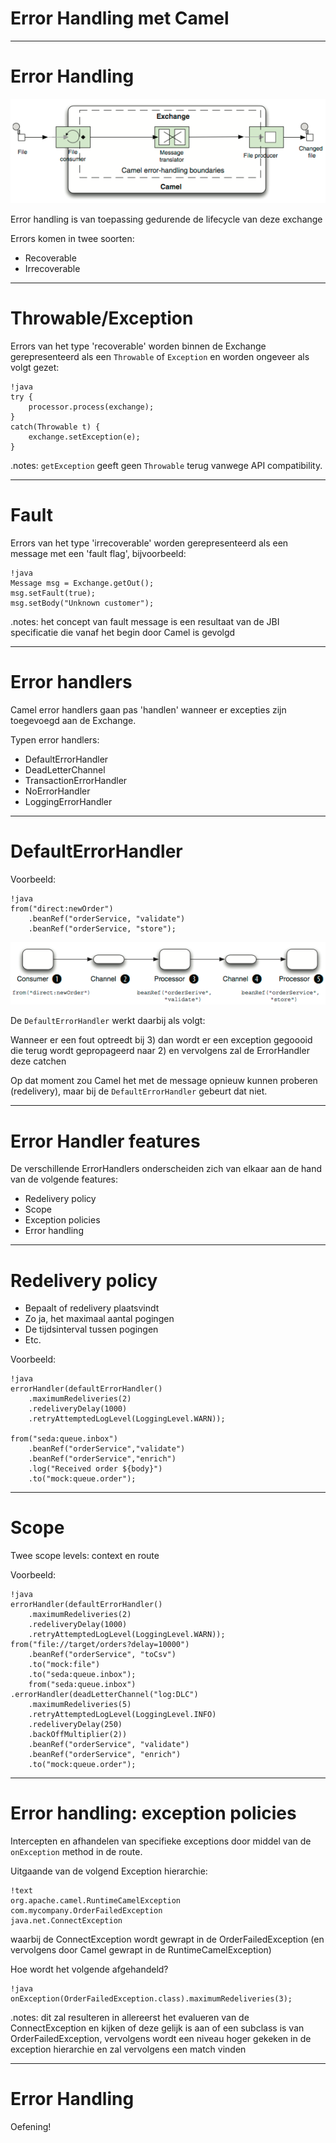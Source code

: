 # Error Handling met **Camel**

--- 

# Error Handling

![errorhandling](resources/errorhandling.png)

Error handling is van toepassing gedurende de lifecycle van deze exchange

Errors komen in twee soorten:

* Recoverable
* Irrecoverable

---

# Throwable/Exception

Errors van het type 'recoverable' worden binnen de Exchange gerepresenteerd als een <code>Throwable</code> of <code>Exception</code> en worden ongeveer als volgt gezet:

	!java
	try {
		processor.process(exchange);
	}
	catch(Throwable t) {
		exchange.setException(e);
	}
	
.notes: <code>getException</code> geeft geen <code>Throwable</code> terug vanwege API compatibility.

---

# Fault

Errors van het type 'irrecoverable' worden gerepresenteerd als een message met een 'fault flag', bijvoorbeeld:

	!java
	Message msg = Exchange.getOut();
	msg.setFault(true);
	msg.setBody("Unknown customer");
	
.notes: het concept van fault message is een resultaat van de JBI specificatie die vanaf het begin door Camel is gevolgd

---

# Error handlers

Camel error handlers gaan pas 'handlen' wanneer er excepties zijn toegevoegd aan de Exchange.

Typen error handlers:

* DefaultErrorHandler
* DeadLetterChannel
* TransactionErrorHandler
* NoErrorHandler
* LoggingErrorHandler

---

# DefaultErrorHandler

Voorbeeld:

	!java
	from("direct:newOrder")
		.beanRef("orderService, "validate")
		.beanRef("orderService, "store");
		
![routpath](resources/routepath.png)

De <code>DefaultErrorHandler</code> werkt daarbij als volgt:

Wanneer er een fout optreedt bij 3) dan wordt er een exception gegoooid die terug wordt gepropageerd naar 2) en vervolgens zal de ErrorHandler deze catchen

Op dat moment zou Camel het met de message opnieuw kunnen proberen (redelivery), maar bij de <code>DefaultErrorHandler</code> gebeurt dat niet.

---

# Error Handler features

De verschillende ErrorHandlers onderscheiden zich van elkaar aan de hand van de volgende features:

* Redelivery policy
* Scope
* Exception policies
* Error handling

---

# Redelivery policy

* Bepaalt of redelivery plaatsvindt
* Zo ja, het maximaal aantal pogingen
* De tijdsinterval tussen pogingen
* Etc.

Voorbeeld:

	!java
	errorHandler(defaultErrorHandler()
	    .maximumRedeliveries(2)
	    .redeliveryDelay(1000)
	    .retryAttemptedLogLevel(LoggingLevel.WARN));
	
	from("seda:queue.inbox")
		.beanRef("orderService","validate")
		.beanRef("orderService","enrich")
		.log("Received order ${body}")
		.to("mock:queue.order");

---

# Scope

Twee scope levels: context en route

Voorbeeld:

	!java
	errorHandler(defaultErrorHandler()
	    .maximumRedeliveries(2)
	    .redeliveryDelay(1000)
	    .retryAttemptedLogLevel(LoggingLevel.WARN));
	from("file://target/orders?delay=10000")
	    .beanRef("orderService", "toCsv")
	    .to("mock:file")
	    .to("seda:queue.inbox");
		from("seda:queue.inbox")
	.errorHandler(deadLetterChannel("log:DLC")
		.maximumRedeliveries(5)
		.retryAttemptedLogLevel(LoggingLevel.INFO)
		.redeliveryDelay(250)
		.backOffMultiplier(2)) 
		.beanRef("orderService", "validate")
		.beanRef("orderService", "enrich")
		.to("mock:queue.order");		￼￼

---

# Error handling: exception policies

Intercepten en afhandelen van specifieke exceptions door middel van de <code>onException</code> method in de route.

Uitgaande van de volgend Exception hierarchie:

	!text
	org.apache.camel.RuntimeCamelException
	com.mycompany.OrderFailedException
	java.net.ConnectException

waarbij de ConnectException wordt gewrapt in de OrderFailedException (en vervolgens door Camel gewrapt in de RuntimeCamelException)

Hoe wordt het volgende afgehandeld?

	!java
	onException(OrderFailedException.class).maximumRedeliveries(3);

.notes: dit zal resulteren in allereerst het evalueren van de ConnectException en kijken of deze gelijk is aan of een subclass is van OrderFailedException, vervolgens wordt een niveau hoger gekeken in de exception hierarchie en zal vervolgens een match vinden

---

# Error Handling

Oefening!
